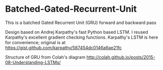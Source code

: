 # Batched-Gated-Recurrent-Unit
This is a batched Gated Recurrent Unit (GRU) forward and backward pass 

Design based on Andrej Karpathy's fast Python based LSTM. I reused Karpathy's excellent gradient checking functions. Karpathy's LSTM is here for convenience; original is at 
    https://gist.github.com/karpathy/587454dc0146a6ae21fc
    
Structure of GRU from Colah's diagram
 http://colah.github.io/posts/2015-08-Understanding-LSTMs/
